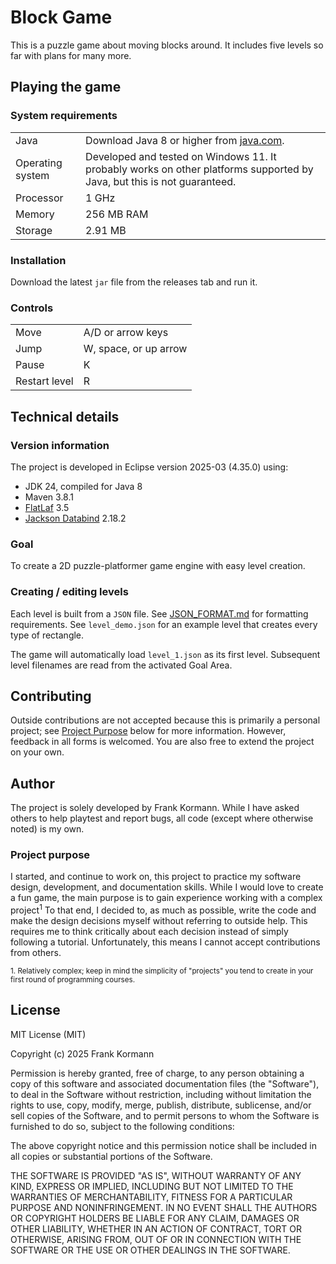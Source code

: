 # Block Game

This is a puzzle game about moving blocks around. It includes five levels so far with plans for many more.

## Playing the game

### System requirements

<table>
	<tr>
		<td>Java</td>
		<td>Download Java 8 or higher from
			<a href="https://www.java.com/en/download/">java.com</a>.</td>
	</tr>
	<tr>
		<td>Operating system</td>
		<td>Developed and tested on Windows 11. It probably works on other
			platforms supported by Java, but this is not guaranteed.</td>
	</tr>
	<tr>
		<td>Processor</td>
		<td>1 GHz</td>
	</tr>
	<tr>
		<td>Memory</td>
		<td>256 MB RAM</td>
	</tr>
	<tr>
		<td>Storage</td>
		<td>2.91 MB</td>
	</tr>
</table>

### Installation

Download the latest `jar` file from the releases tab and run it.

### Controls

<table>
	<tr>
		<td>Move</td>
		<td>A/D or arrow keys</td>
	</tr>
	<tr>
		<td>Jump</td>
		<td>W, space, or up arrow</td>
	</tr>
	<tr>
		<td>Pause</td>
		<td>K</td>
	</tr>
	<tr>
		<td>Restart level</td>
		<td>R</td>
	</tr>
</table>

## Technical details

### Version information

The project is developed in Eclipse version 2025-03 (4.35.0) using:

- JDK 24, compiled for Java 8
- Maven 3.8.1
- [FlatLaf](https://github.com/JFormDesigner/FlatLaf) 3.5
- [Jackson Databind](https://github.com/FasterXML/jackson-databind/) 2.18.2

### Goal

To create a 2D puzzle-platformer game engine with easy level creation.

### Creating / editing levels

Each level is built from a `JSON` file. See [JSON_FORMAT.md](JSON_FORMAT.md) for
formatting requirements. See `level_demo.json` for an example level that creates
every type of rectangle.

The game will automatically load `level_1.json` as its first level. Subsequent
level filenames are read from the activated Goal Area.

## Contributing

Outside contributions are not accepted because this is primarily a personal
project; see [Project Purpose](#project-purpose) below for more information.
However, feedback in all forms is welcomed. You are also free to extend the
project on your own.

## Author

The project is solely developed by Frank Kormann. While I have asked others to
help playtest and report bugs, all code (except where otherwise noted) is my own.

### Project purpose

I started, and continue to work on, this project to practice my software design,
development, and documentation skills. While I would love to create a fun game,
the main purpose is to gain experience working with a complex project<sup>1</sup>
To that end, I decided to, as much as possible, write the code and make the
design decisions myself without referring to outside help. This requires me to
think critically about each decision instead of simply following a tutorial.
Unfortunately, this means I cannot accept contributions from others.

<sup>1. Relatively complex; keep in mind the simplicity of "projects" you tend
to create in your first round of programming courses.</sup>

## License

MIT License (MIT)

Copyright (c) 2025 Frank Kormann

Permission is hereby granted, free of charge, to any person obtaining a copy of
this software and associated documentation files (the "Software"), to deal in
the Software without restriction, including without limitation the rights to
use, copy, modify, merge, publish, distribute, sublicense, and/or sell copies of
the Software, and to permit persons to whom the Software is furnished to do so,
subject to the following conditions:

The above copyright notice and this permission notice shall be included in all
copies or substantial portions of the Software.

THE SOFTWARE IS PROVIDED "AS IS", WITHOUT WARRANTY OF ANY KIND, EXPRESS OR
IMPLIED, INCLUDING BUT NOT LIMITED TO THE WARRANTIES OF MERCHANTABILITY, FITNESS
FOR A PARTICULAR PURPOSE AND NONINFRINGEMENT. IN NO EVENT SHALL THE AUTHORS OR
COPYRIGHT HOLDERS BE LIABLE FOR ANY CLAIM, DAMAGES OR OTHER LIABILITY, WHETHER
IN AN ACTION OF CONTRACT, TORT OR OTHERWISE, ARISING FROM, OUT OF OR IN
CONNECTION WITH THE SOFTWARE OR THE USE OR OTHER DEALINGS IN THE SOFTWARE.
